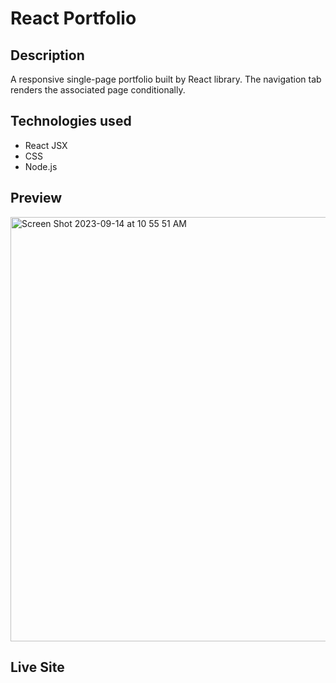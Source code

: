 # React Portfolio

## Description

A responsive single-page portfolio built by React library. The navigation tab renders the associated page conditionally.

## Technologies used
* React JSX
* CSS
* Node.js

## Preview

<img width="679" alt="Screen Shot 2023-09-14 at 10 55 51 AM" src="https://github.com/Aleenabrink93/React-Portfolio/assets/126618768/253645ef-0e44-4fbb-87ae-dd4ac91bf188">


## Live Site
